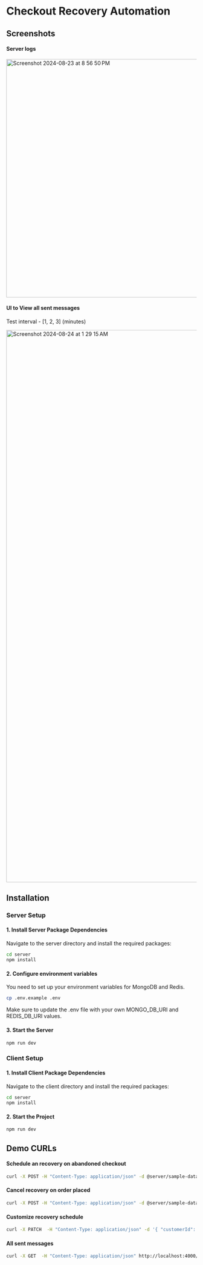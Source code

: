 # Checkout Recovery Automation


## Screenshots

#### Server logs
<img width="630" alt="Screenshot 2024-08-23 at 8 56 50 PM" src="https://github.com/user-attachments/assets/efb7fad5-1f9e-4424-baf1-7b82d0247831">

#### UI to View all sent messages
Test interval - [1, 2, 3] (minutes)

<img width="1460" alt="Screenshot 2024-08-24 at 1 29 15 AM" src="https://github.com/user-attachments/assets/26ff0a4b-8082-4fb1-8980-f48de3ca48f8">


## Installation

### Server Setup

#### 1. Install Server Package Dependencies
Navigate to the server directory and install the required packages:
```bash
cd server
npm install
```

#### 2. Configure environment variables

You need to set up your environment variables for MongoDB and Redis.

```bash
cp .env.example .env
```

Make sure to update the .env file with your own MONGO_DB_URI and REDIS_DB_URI values.

#### 3. Start the Server

```bash
npm run dev
```

### Client Setup

#### 1. Install Client Package Dependencies
Navigate to the client directory and install the required packages:
```bash
cd server
npm install
```

#### 2. Start the Project
```bash
npm run dev
```


## Demo CURLs

#### Schedule an recovery on abandoned checkout
```bash
curl -X POST -H "Content-Type: application/json" -d @server/sample-data/abandoned-checkout.json http://localhost:4000/abandoned-checkout/schedule-recovery 
```

#### Cancel recovery on order placed
```bash
curl -X POST -H "Content-Type: application/json" -d @server/sample-data/order-placed.json http://localhost:4000/order-placed/cancel-recovery 
```

#### Customize recovery schedule
```bash
curl -X PATCH  -H "Content-Type: application/json" -d '{ "customerId": 207119551, "recoveryIntervalMinutes": [30, 1440, 4320] }' http://localhost:4000/schedule-config/update-config
```

#### All sent messages
```bash
curl -X GET  -H "Content-Type: application/json" http://localhost:4000/sent-message/get-all
```


